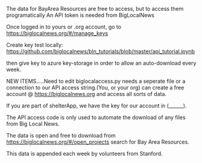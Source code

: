 The data for BayArea Resources are free to access, but to access them programatically
An API token is needed from BigLocalNews

Once logged in to yours or .org account, go to https://biglocalnews.org/#/manage_keys

Create key
test locally: https://github.com/biglocalnews/bln_tutorials/blob/master/api_tutorial.ipynb

then give key to azure key-storage in order to allow an auto-download every week.


NEW ITEMS.....Need to edit
biglocalaccess.py needs a seperate file or a connection to our API access string.(You, or your org) can create a free account @ https://biglocalnews.org and access all sorts of data.

If you are part of shelterApp, we have the key for our account in (______).

The API access code is only used to automate the download of any files from Big Local News.

The data is open and free to download from https://biglocalnews.org/#/open_projects search for Bay Area Resources.

This data is appended each week by volunteers from Stanford.
